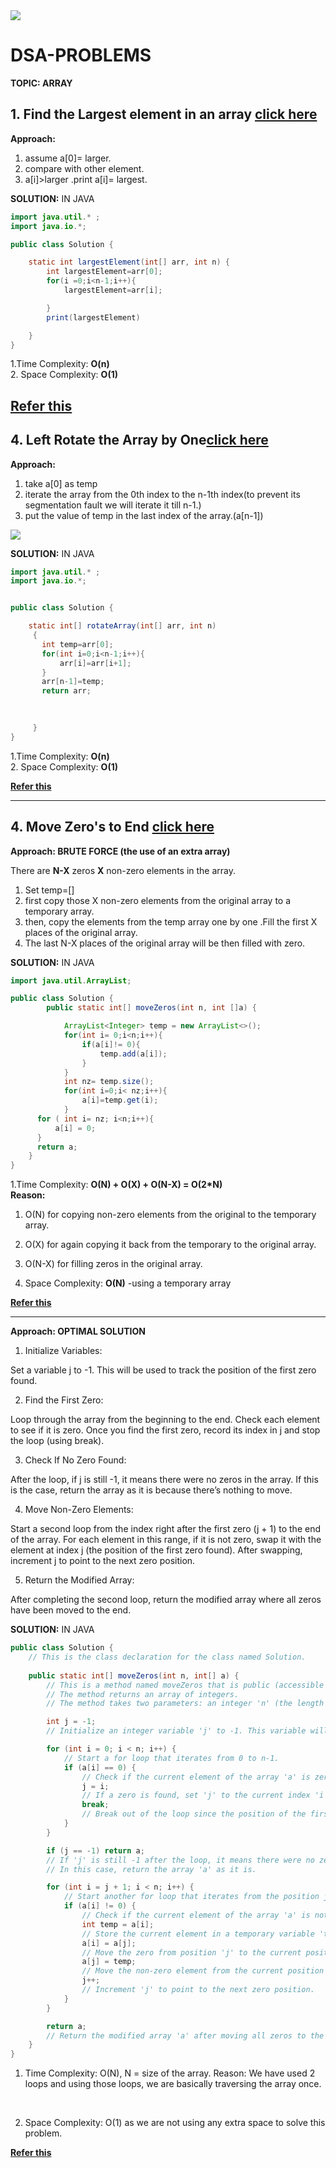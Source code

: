 <img src="dsa logo.png"/>


# DSA-PROBLEMS

**TOPIC: ARRAY**

## 1. Find the Largest element in an array [click here](https://www.naukri.com/code360/problems/largest-element-in-the-array-largest-element-in-the-array_5026279?utm_source=youtube&utm_medium=affiliate&utm_campaign=striver_Arrayproblems)
**Approach:**
1. assume a[0]= larger.
2. compare with other element.
3. a[i]>larger .print a[i]= largest.
  
**SOLUTION:** IN JAVA
```java
import java.util.* ;
import java.io.*; 

public class Solution {

    static int largestElement(int[] arr, int n) {
        int largestElement=arr[0];
        for(i =0;i<n-1;i++){
            largestElement=arr[i];

        }
        print(largestElement)

    }
}
```

1.Time Complexity:  **O(n)** <br/>
2. Space Complexity:  **O(1)**

[**Refer this**](https://youtu.be/37E9ckMDdTk?si=wHRlktwzjngsqNuk)
--
## 4. Left Rotate the Array by One[click here](https://www.naukri.com/code360/problems/left-rotate-an-array-by-one_5026278?utm_source=youtube&utm_medium=affiliate&utm_campaign=striver_Arrayproblems&leftPanelTabValue=SUBMISSION)
**Approach:**
1. take a[0] as temp
2. iterate the array from the 0th index to the n-1th index(to prevent its segmentation fault we will iterate it till n-1.)
3. put the value of temp  in the last index of the array.(a[n-1])
<img src="movearrayby1.png"/>

**SOLUTION:** IN JAVA
```java
import java.util.* ;
import java.io.*; 


public class Solution {

    static int[] rotateArray(int[] arr, int n)
     {
       int temp=arr[0];
       for(int i=0;i<n-1;i++){
           arr[i]=arr[i+1];
       }
       arr[n-1]=temp;
       return arr;

    
  
     }
}
```

1.Time Complexity:  **O(n)** <br/>
2. Space Complexity:  **O(1)**

[**Refer this**](https://youtu.be/wvcQg43_V8U?si=FZ6ZdKo2Kyw7alht)

---
## 4. Move Zero's to End [click here](https://www.naukri.com/code360/problems/ninja-and-the-zero-s_6581958?utm_source=youtube&utm_medium=affiliate&utm_campaign=striver_Arrayproblems)


**Approach: BRUTE FORCE  (the use of an extra array)**

There are **N-X** zeros  **X** non-zero elements in the array.
1. Set temp=[] 
2. first copy those X non-zero elements from the original array to a temporary array. 
3. then, copy the elements from the temp array one by one .Fill the first X places of the original array.
4. The last N-X places of the original array will be then filled with zero.
  
**SOLUTION:** IN JAVA
```java
import java.util.ArrayList;

public class Solution {
        public static int[] moveZeros(int n, int []a) {

            ArrayList<Integer> temp = new ArrayList<>();
            for(int i= 0;i<n;i++){
                if(a[i]!= 0){
                    temp.add(a[i]);
                }
            }
            int nz= temp.size();
            for(int i=0;i< nz;i++){
                a[i]=temp.get(i);
            }
      for ( int i= nz; i<n;i++){
          a[i] = 0;
      }
      return a;
    }
}
```

1.Time Complexity:  **O(N) + O(X) + O(N-X) = O(2*N)** <br/>
**Reason:** 
1. O(N) for copying non-zero elements from the original to the temporary array. 
2. O(X) for again copying it back from the temporary to the original array. 
3. O(N-X) for filling zeros in the original array.

2. Space Complexity:  **O(N)** -using a temporary array

[**Refer this**](https://youtu.be/wvcQg43_V8U?si=QigzAGQ6Ag72bsn7)

---

**Approach: OPTIMAL SOLUTION**
1. Initialize Variables:

Set a variable j to -1. This will be used to track the position of the first zero found.

2. Find the First Zero:

Loop through the array from the beginning to the end.
Check each element to see if it is zero.
Once you find the first zero, record its index in j and stop the loop (using break).

3. Check If No Zero Found:

After the loop, if j is still -1, it means there were no zeros in the array.
If this is the case, return the array as it is because there’s nothing to move.

4. Move Non-Zero Elements:

Start a second loop from the index right after the first zero (j + 1) to the end of the array.
For each element in this range, if it is not zero, swap it with the element at index j (the position of the first zero found).
After swapping, increment j to point to the next zero position.

5. Return the Modified Array:

After completing the second loop, return the modified array where all zeros have been moved to the end.
  
**SOLUTION:** IN JAVA
```java
public class Solution {
    // This is the class declaration for the class named Solution.
    
    public static int[] moveZeros(int n, int[] a) {
        // This is a method named moveZeros that is public (accessible from outside the class) and static (belongs to the class rather than an instance of the class).
        // The method returns an array of integers.
        // The method takes two parameters: an integer 'n' (the length of the array) and an integer array 'a'.

        int j = -1;
        // Initialize an integer variable 'j' to -1. This variable will be used to keep track of the position of the first zero found in the array.

        for (int i = 0; i < n; i++) {
            // Start a for loop that iterates from 0 to n-1.
            if (a[i] == 0) {
                // Check if the current element of the array 'a' is zero.
                j = i;
                // If a zero is found, set 'j' to the current index 'i'.
                break;
                // Break out of the loop since the position of the first zero has been found.
            }
        }

        if (j == -1) return a;
        // If 'j' is still -1 after the loop, it means there were no zeros in the array.
        // In this case, return the array 'a' as it is.

        for (int i = j + 1; i < n; i++) {
            // Start another for loop that iterates from the position just after the first zero found ('j + 1') to the end of the array.
            if (a[i] != 0) {
                // Check if the current element of the array 'a' is not zero.
                int temp = a[i];
                // Store the current element in a temporary variable 'temp'.
                a[i] = a[j];
                // Move the zero from position 'j' to the current position 'i'.
                a[j] = temp;
                // Move the non-zero element from the current position 'i' to position 'j'.
                j++;
                // Increment 'j' to point to the next zero position.
            }
        }

        return a;
        // Return the modified array 'a' after moving all zeros to the end.
    }
}

```


1. Time Complexity: O(N), N = size of the array.
Reason: We have used 2 loops and using those loops, we are basically traversing the array once.
<br/>

2. Space Complexity: O(1) as we are not using any extra space to solve this problem.

[**Refer this**](https://youtu.be/wvcQg43_V8U?si=QigzAGQ6Ag72bsn7)








